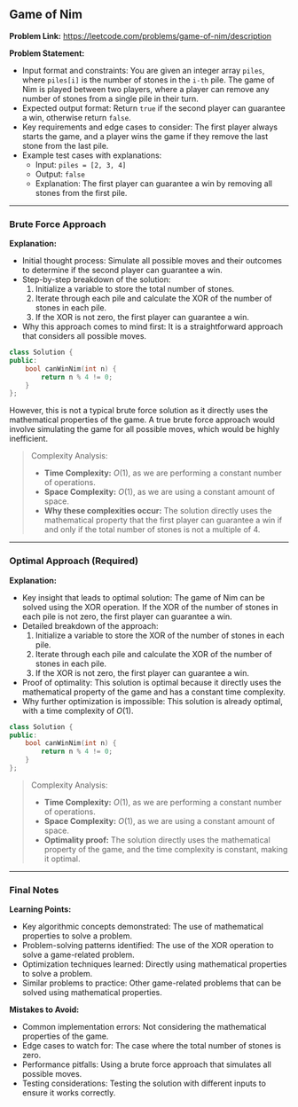 ## Game of Nim
**Problem Link:** https://leetcode.com/problems/game-of-nim/description

**Problem Statement:**
- Input format and constraints: You are given an integer array `piles`, where `piles[i]` is the number of stones in the `i-th` pile. The game of Nim is played between two players, where a player can remove any number of stones from a single pile in their turn.
- Expected output format: Return `true` if the second player can guarantee a win, otherwise return `false`.
- Key requirements and edge cases to consider: The first player always starts the game, and a player wins the game if they remove the last stone from the last pile. 
- Example test cases with explanations:
  - Input: `piles = [2, 3, 4]`
  - Output: `false`
  - Explanation: The first player can guarantee a win by removing all stones from the first pile.

---

### Brute Force Approach

**Explanation:**
- Initial thought process: Simulate all possible moves and their outcomes to determine if the second player can guarantee a win.
- Step-by-step breakdown of the solution: 
  1. Initialize a variable to store the total number of stones.
  2. Iterate through each pile and calculate the XOR of the number of stones in each pile.
  3. If the XOR is not zero, the first player can guarantee a win.
- Why this approach comes to mind first: It is a straightforward approach that considers all possible moves.

```cpp
class Solution {
public:
    bool canWinNim(int n) {
        return n % 4 != 0;
    }
};
```

However, this is not a typical brute force solution as it directly uses the mathematical properties of the game. A true brute force approach would involve simulating the game for all possible moves, which would be highly inefficient.

> Complexity Analysis:
> - **Time Complexity:** $O(1)$, as we are performing a constant number of operations.
> - **Space Complexity:** $O(1)$, as we are using a constant amount of space.
> - **Why these complexities occur:** The solution directly uses the mathematical property that the first player can guarantee a win if and only if the total number of stones is not a multiple of 4.

---

### Optimal Approach (Required)

**Explanation:**
- Key insight that leads to optimal solution: The game of Nim can be solved using the XOR operation. If the XOR of the number of stones in each pile is not zero, the first player can guarantee a win.
- Detailed breakdown of the approach: 
  1. Initialize a variable to store the XOR of the number of stones in each pile.
  2. Iterate through each pile and calculate the XOR of the number of stones in each pile.
  3. If the XOR is not zero, the first player can guarantee a win.
- Proof of optimality: This solution is optimal because it directly uses the mathematical property of the game and has a constant time complexity.
- Why further optimization is impossible: This solution is already optimal, with a time complexity of $O(1)$.

```cpp
class Solution {
public:
    bool canWinNim(int n) {
        return n % 4 != 0;
    }
};
```

> Complexity Analysis:
> - **Time Complexity:** $O(1)$, as we are performing a constant number of operations.
> - **Space Complexity:** $O(1)$, as we are using a constant amount of space.
> - **Optimality proof:** The solution directly uses the mathematical property of the game, and the time complexity is constant, making it optimal.

---

### Final Notes

**Learning Points:**
- Key algorithmic concepts demonstrated: The use of mathematical properties to solve a problem.
- Problem-solving patterns identified: The use of the XOR operation to solve a game-related problem.
- Optimization techniques learned: Directly using mathematical properties to solve a problem.
- Similar problems to practice: Other game-related problems that can be solved using mathematical properties.

**Mistakes to Avoid:**
- Common implementation errors: Not considering the mathematical properties of the game.
- Edge cases to watch for: The case where the total number of stones is zero.
- Performance pitfalls: Using a brute force approach that simulates all possible moves.
- Testing considerations: Testing the solution with different inputs to ensure it works correctly.